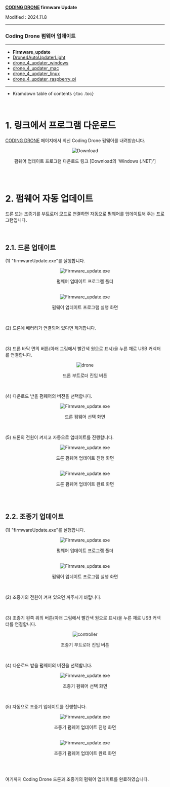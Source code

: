 **[CODING DRONE](/documents/kr/products/coding_drone/) firmware Update**

Modified : 2024.11.8

---

<h3>Coding Drone 펌웨어 업데이트</h3>

---

- **Firmware_update**
- [Drone4AutoUpdaterLight](../drone4autoupdaterlight/)
- [drone_4_updater_windows](../drone_4_updater_windows/)
- [drone_4_updater_mac](../drone_4_updater_mac/)
- [drone_4_updater_linux](../drone_4_updater_linux/)
- [drone_4_updater_raspberry_pi](../drone_4_updater_raspberry_pi/)
<!--- [Python Library](../python/)-->

---

* Kramdown table of contents
{:toc .toc}

<br>

# 1. 링크에서 프로그램 다운로드

[CODING DRONE](/documents/kr/products/coding_drone/) 페이지에서 최신 Coding Drone 펌웨어를 내려받습니다.

<div align="center">
    <img src="./images/firmware_download_box_img.png" alt="Download">
    <p>펌웨어 업데이트 프로그램 다운로드 링크 [Download의 'Windows (.NET)']</p>
</div>
<br>


<br>


# 2. 펌웨어 자동 업데이트

드론 또는 조종기를 부트로더 모드로 연결하면 자동으로 펌웨어를 업데이트해 주는 프로그램입니다.

<br>

## 2.1. 드론 업데이트

(1) "firmwareUpdate.exe"를 실행합니다.

<div align="center">
    <img src="./images/folder_img.png" alt="Firmware_update.exe">
    <p>펌웨어 업데이트 프로그램 폴더</p>
</div>
<br>

<div align="center">
    <img src="./images/firmware_program_img2.png" alt="Firmware_update.exe">
    <p>펌웨어 업데이트 프로그램 실행 화면</p>
</div>
<br>

(2) 드론에 배터리가 연결되어 있다면 제거합니다.

<br>

(3) 드론 바닥 면의 버튼(아래 그림에서 빨간색 원으로 표시)을 누른 채로 USB 커넥터를 연결합니다.

<div align="center">
    <img src="../images/bootloader_button_drone.png" alt="drone">
    <p>드론 부트로더 진입 버튼</p>
</div>
<br>

(4) 다운로드 받을 펌웨어의 버전을 선택합니다.

<div align="center">
    <img src="./images/firmware_program_run_1.png" alt="Firmware_update.exe">
    <p>드론 펌웨어 선택 화면</p>
</div>
<br>

(5) 드론의 전원이 켜지고 자동으로 업데이트를 진행합니다.

<div align="center">
    <img src="./images/firmware_program_run_2.png" alt="Firmware_update.exe">
    <p>드론 펌웨어 업데이트 진행 화면</p>
</div>
<br>

<div align="center">
    <img src="./images/firmware_program_run_3.png" alt="Firmware_update.exe">
    <p>드론 펌웨어 업데이트 완료 화면</p>
</div>
<br>


<br>


## 2.2. 조종기 업데이트

(1) "firmwareUpdate.exe"를 실행합니다.

<div align="center">
    <img src="./images/folder_img.png" alt="Firmware_update.exe">
    <p>펌웨어 업데이트 프로그램 폴더</p>
</div>
<br>

<div align="center">
    <img src="./images/firmware_program_img2.png" alt="Firmware_update.exe">
    <p>펌웨어 업데이트 프로그램 실행 화면</p>
</div>
<br>

(2) 조종기의 전원이 켜져 있으면 꺼주시기 바랍니다.

<br>

(3) 조종기 왼쪽 위의 버튼(아래 그림에서 빨간색 원으로 표시)을 누른 채로 USB 커넥터를 연결합니다.

<div align="center">
    <img src="../images/bootloader_button_controller.png" alt="controller">
    <p>조종기 부트로더 진입 버튼</p>
</div>
<br>

(4) 다운로드 받을 펌웨어의 버전을 선택합니다.

<div align="center">
    <img src="./images/firmware_program_run_1_controller.png" alt="Firmware_update.exe">
    <p>조종기 펌웨어 선택 화면</p>
</div>
<br>

(5) 자동으로 조종기 업데이트를 진행합니다.

<div align="center">
    <img src="./images/firmware_program_run_2.png" alt="Firmware_update.exe">
    <p>조종기 펌웨어 업데이트 진행 화면</p>
</div>
<br>

<div align="center">
    <img src="./images/firmware_program_run_3.png" alt="Firmware_update.exe">
    <p>조종기 펌웨어 업데이트 완료 화면</p>
</div>
<br>


<br>


여기까지 Coding Drone 드론과 조종기의 펌웨어 업데이트를 완료하였습니다.


